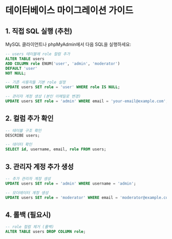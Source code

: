 # 데이터베이스 마이그레이션 가이드

## 1. 직접 SQL 실행 (추천)

MySQL 클라이언트나 phpMyAdmin에서 다음 SQL을 실행하세요:

```sql
-- users 테이블에 role 컬럼 추가
ALTER TABLE users 
ADD COLUMN role ENUM('user', 'admin', 'moderator') 
DEFAULT 'user' 
NOT NULL;

-- 기존 사용자들 기본 role 설정
UPDATE users SET role = 'user' WHERE role IS NULL;

-- 관리자 계정 생성 (본인 이메일로 변경)
UPDATE users SET role = 'admin' WHERE email = 'your-email@example.com';
```

## 2. 컬럼 추가 확인

```sql
-- 테이블 구조 확인
DESCRIBE users;

-- 데이터 확인
SELECT id, username, email, role FROM users;
```

## 3. 관리자 계정 추가 생성

```sql
-- 추가 관리자 계정 생성
UPDATE users SET role = 'admin' WHERE username = 'admin';

-- 모더레이터 계정 생성
UPDATE users SET role = 'moderator' WHERE email = 'moderator@example.com';
```

## 4. 롤백 (필요시)

```sql
-- role 컬럼 제거 (롤백)
ALTER TABLE users DROP COLUMN role;
```
